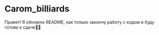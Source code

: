# Carom_billiards
Привет! Я обновлю README, как только закончу работу с кодом и буду готова к сдаче👩‍💻

